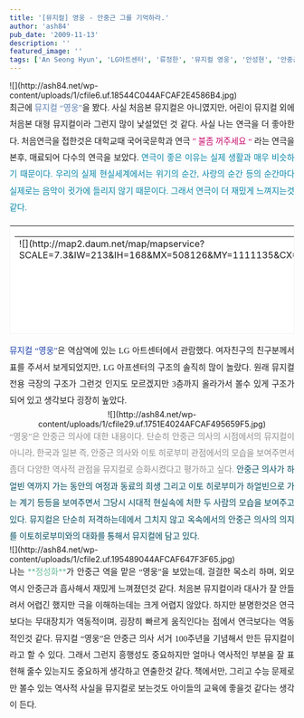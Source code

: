 ```yaml
---
title: '[뮤지컬] 영웅 - 안중근 그를 기억하라.'
author: 'ash84'
pub_date: '2009-11-13'
description: ''
featured_image: ''
tags: ['An Seong Hyun', 'LG아트센터', '류정한', '뮤지컬 영웅', '안성현', '안중근', '안중근 의사', '안중근 의사 서거 100주년', '영웅', '정성화']
---
```



<div style="TEXT-ALIGN: justify">![](http://ash84.net/wp-content/uploads/1/cfile6.uf.18544C044AFCAF2E4586B4.jpg)

</div><div style="text-align: justify; line-height: 2; "><span style="font-size: 11pt; "><span style="font-family: Dotum; ">최근에</span></span><font color="#5c7fb0"><span style="font-size: 11pt; "><span style="font-family: Dotum; "> 뮤지컬 “영웅”</span></span></font><span style="font-size: 11pt; "><span style="font-family: Dotum; ">을 봤다. 사실 처음본 뮤지컬은 아니였지만, 어린이 뮤지컬 외에 처음본 대형 뮤지컬이라 그런지 많이 낯설었던 것 같다. 사실 나는 연극을 더 좋아한다. 처음연극을 접한것은 대학교때 국어국문학과 연극 </span></span><font color="#c8056a"><span style="font-size: 11pt; "><span style="font-family: Dotum; ">” 불좀 꺼주세요 “</span></span></font><span style="font-size: 11pt; "><span style="font-family: Dotum; "> 라는 연극을 본후, 매료되어 다수의 연극을 보았다. </span></span><font color="#0686a8"><span style="font-size: 11pt; "><span style="font-family: Dotum; ">연극이 좋은 이유는 실제 생활과 매우 비슷하기 때문이다. 우리의 실제 현실세계에서는 위기의 순간, 사랑의 순간 등의 순간마다 실제로는 음악이 귓가에 들리지 않기 때문이다. 그래서 연극이 더 재밌게 느껴지는것 같다. </span></span>  
</font></div><div style="TEXT-ALIGN: justify"><table border="0" category="문화시설_detail" cellpadding="12" cellspacing="0" height="192" key="P22327" openpost="false" style="border:1px #F3F3F3 solid; background-color:#ffffff; line-height:16px !important;" width="572"><tbody><tr><td style="padding-bottom:0px"><table border="0" cellpadding="0" cellspacing="0" width="100%"><tbody><tr><td rowspan="2" valign="top" width="213">![](http://map2.daum.net/map/mapservice?SCALE=7.3&IW=213&IH=168&MX=508126&MY=1111135&CX=508126&CY=1111135)</td><td rowspan="2" width="10"></td><td align="left" height="63" valign="top" width="325">[![](http://cfile8.uf.daum.net/C84x76/1126A50C49A779827B9ED5)](http://local.daum.net/place/place_view.daum?place_id=P22327)</td></tr><tr><td valign="top"><table border="0" cellpadding="0" cellspacing="0" width="100%"><tbody><tr><th align="left" colspan="2" height="18" valign="top"><font style="font-size:12px; font-weight:bold; color:#333333; font-family:굴림,gulim,sans-serif;">[**LG아트센터**](http://local.daum.net/place/place_view.daum?place_id=P22327)</font></th></tr><tr><td align="left" height="18" valign="top" width="40"><font style="font-size:12px; color:#999999; font-family:굴림,gulim,sans-serif; line-height:1.4;">주소</font></td><td align="left" height="18" valign="top"><span style="display:block; float:left; height:14px; overflow:hidden; text-overflow:ellipsis;"><font style="font-size:12px; color:#333333; font-family:굴림,gulim,sans-serif; line-height:1.4;">서울 강남구 역삼동 679 GS타워 25층</font></span></td></tr><tr><td align="left" height="36" valign="top" width="40"><font style="font-size:12px; color:#999999; font-family:굴림,gulim,sans-serif; line-height:1.4;">설명</font></td><td align="left" height="36" valign="top"><span style="display:block; float:left; height:34px; overflow:hidden; text-overflow:ellipsis;"><font style="font-size:12px; color:#333333; font-family:굴림,gulim,sans-serif; line-height:1.4;">깔끔한 청색과 따스한 느낌의 브라운색을 주조로 한 내부인 최첨단시설의…</font></span></td></tr><tr><td align="left" colspan="2" valign="top">[상세보기](http://local.daum.net/place/place_view.daum?place_id=P22327)</td></tr></tbody></table></td></tr></tbody></table></td></tr></tbody></table></div><div style="text-align: justify; line-height: 2; ">  
<font color="#193da9"><span style="font-size: 11pt; "><span style="font-family: Dotum; ">뮤지컬 “영웅”</span></span></font><span style="font-size: 11pt; "><span style="font-family: Dotum; ">은 역삼역에 있는 LG 아트센터에서 관람했다. 여자친구의 친구분께서 표를 주셔서 보게되었지만, LG 아프센터의 구조의 솔직히 많이 놀랐다. 원래 뮤지컬 전용 극장의 구조가 그런것 인지도 모르겠지만 3층까지 올라가서 볼수 있게 구조가 되어 있고 생각보다 굉장히 높았다. </span></span></div><div style="TEXT-ALIGN: center">![](http://ash84.net/wp-content/uploads/1/cfile29.uf.1751E4024AFCAF495659F5.jpg)</div><div style="TEXT-ALIGN: justify"></div><div style="text-align: justify; line-height: 2; "><font color="#8e8e8e"><span style="font-size: 11pt; "><span style="font-family: Dotum; ">“영웅”은 안중근 의사에 대한 내용이다. 단순히 안중근 의사의 시점에서의 뮤지컬이 아니라, 한국과 일본 즉, 안중근 의사와 이토 히로부미 관점에서의 모습을 보여주면서 좀더 다양한 역사적 관점을 뮤지컬로 승화시켰다고 평가하고 싶다. </span></span>  
</font>  
<font color="#004c5f"><span style="font-size: 11pt; "><span style="font-family: Dotum; ">안중근 의사가 하얼빈 역까지 가는 동안의 여정과 동료의 희생 그리고 이토 히로부미가 하얼빈으로 가는 계기 등등을 보여주면서 그당시 시대적 현실속에 처한 두 사람의 모습을 보여주고 있다. 뮤지컬은 단순히 저격하는데에서 그치지 않고 옥속에서의 안중근 의사의 의지를 이토히로부미와의 대화를 통해서 뮤지컬에 담고 있다</span></span><span style="font-family: Dotum; ">. </span>  
</font></div><div style="TEXT-ALIGN: justify"><font color="#004c5f">  
</font>  
![](http://ash84.net/wp-content/uploads/1/cfile2.uf.195489044AFCAF647F3F65.jpg)</div><div style="text-align: justify; line-height: 2; "><span style="font-size: 11pt; "><span style="font-family: Dotum; ">나는 </span></span><font color="#6abb9a">**<span style="font-size: 11pt; "><span style="font-family: Dotum; ">정성화</span></span>**</font><span style="font-size: 11pt; "><span style="font-family: Dotum; ">가 안중근 역을 맡은 “영웅”을 보았는데, 걸걸한 목소리 하며, 외모 역시 안중근과 흡사해서 재밌게 느껴졌던것 같다. 처음본 뮤지컬이라 대사가 잘 안들려서 어렵긴 했지만 극을 이해하는데는 크게 어렵지 않았다. 하지만 분명한것은 연극보다는 무대장치가 역동적이며, 굉장히 빠르게 움직인다는 점에서 연극보다는 역동적인것 같다. </span></span><span style="font-size: 11pt; "><span style="font-family: Dotum; ">뮤지컬 “영웅”은 안중근 의사 서거 100주년을 기념해서 만든 뮤지컬이라고 할 수 있다. 그래서 그런지 흥행성도 중요하지만 얼마나 역사적인 부분을 잘 표현해 줄수 있는지도 중요하게 생각하고 연출한것 같다. 책에서만, 그리고 수능 문제로만 볼수 있는 역사적 사실을 뮤지컬로 보는것도 아이들의 교육에 좋을것 같다는 생각이 든다. </span></span>

</div><div style="TEXT-ALIGN: justify"></div>

